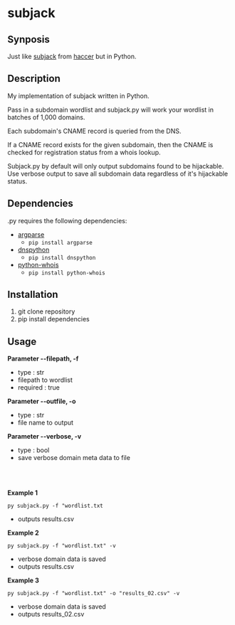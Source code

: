 # subjack

## Synposis

Just like [subjack](https://github.com/haccer/subjack) from [haccer](https://github.com/haccer) but in Python.

## Description

My implementation of subjack written in Python. 

Pass in a subdomain wordlist and subjack.py will work your wordlist in batches of 1,000 domains.

Each subdomain's CNAME record is queried from the DNS. 

If a CNAME record exists for the given subdomain, then the CNAME is checked for registration status from a whois lookup.

Subjack.py by default will only output subdomains found to be hijackable. Use verbose output to save all subdomain data regardless of it's hijackable status. 

## Dependencies
<tool>.py requires the following dependencies:
- [argparse](https://pypi.org/project/argparse/)
  - `pip install argparse`
- [dnspython](https://pypi.org/project/dnspython/)
  - `pip install dnspython`
- [python-whois](https://pypi.org/project/python-whois/)
  - `pip install python-whois`

## Installation

1. git clone repository
2. pip install dependencies

## Usage

**Parameter --filepath, -f**
- type : str
- filepath to wordlist
- required : true

**Parameter --outfile, -o**
- type : str
- file name to output

**Parameter --verbose, -v**
- type : bool
- save verbose domain meta data to file

<br/>
<br/>

**Example 1**

`py subjack.py -f "wordlist.txt`

- outputs results.csv

**Example 2**

`py subjack.py -f "wordlist.txt" -v`

- verbose domain data is saved
- outputs results.csv

**Example 3**

`py subjack.py -f "wordlist.txt" -o "results_02.csv" -v`

- verbose domain data is saved
- outputs results_02.csv
